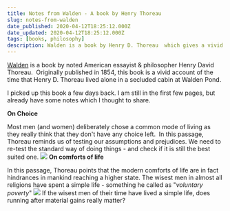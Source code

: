 ```yaml
---
title: Notes from Walden - A book by Henry Thoreau
slug: notes-from-walden
date_published: 2020-04-12T18:25:12.000Z
date_updated: 2020-04-12T18:25:12.000Z
tags: [books, philosophy]
description: Walden is a book by Henry D. Thoreau  which gives a vivid account of the time that he lived alone in a secluded cabin at Walden Pond
---
```


[Walden](https://www.goodreads.com/book/show/16902.Walden) is a book by noted American essayist & philosopher Henry David Thoreau.  Originally published in 1854, this book is a vivid account of the time that Henry D. Thoreau lived alone in a secluded cabin at Walden Pond.

I picked up this book a few days back. I am still in the first few pages, but already have some notes which I thought to share.

**On Choice**

Most men (and women) deliberately chose a common mode of living as they really think that they don't have any choice left.  In this passage, Thoreau reminds us of testing our assumptions and prejudices. We need to re-test the standard way of doing things - and check if it is still the best suited one. 
![](/img/2020/04/photo_2020-04-12-23.37.38.jpeg)
**On comforts of life**

In this passage, Thoreau points that the modern comforts of life are in fact hindrances in mankind reaching a higher state. The wisest men in almost all religions have spent a simple life - something he called as "*voluntary poverty*"
![](/img/2020/04/photo_2020-04-12-23.37.32.jpeg)
If the wisest men of their time have lived a simple life, does running after material gains really matter? 

